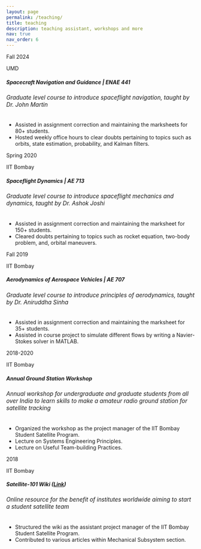 ```yaml
---
layout: page
permalink: /teaching/
title: teaching
description: teaching assistant, workshops and more
nav: true
nav_order: 6
---
```


<div class="col mb-4">
<div class="card hoverable">
<div class="row g-0">
<div class="col-md-12">
<div class="card-body">
<div class="float-right">
    <span class="badge" style="min-width: 75px"> 
        Fall 2024
    </span>
    <p class="location">
        <i class="fa-solid fa-location-dot iconlocation"></i>
        UMD
    </p>
    <!-- <i class="fa-solid fa-thumbtack fa-xs"></i> -->
    </div>

<div class="col-xs-10 cl-sm-10 col-md-10 mt-2 mt-md-0">
    <h5 class="title font-weight-bold ml-1 ml-md-4" style="color: var(--global-theme-color)">
            Spacecraft Navigation and Guidance | ENAE 441
    </h5>
    <h6 class="ml-1 ml-md-4" style="font-size: 0.95rem">
        Graduate level course to introduce spaceflight navigation, taught by Dr. John Martin
    </h6>
    <ul class="items">
        <li>
            <span class="item">Assisted in assignment correction and maintaining the marksheets for 80+ students.</span>
        </li>
        <li>
            <span class="item">Hosted weekly office hours to clear doubts pertaining to topics such as orbits, state estimation, probability, and Kalman filters.</span>
        </li>
    </ul>
</div>             
</div>
</div>
</div>
</div>
</div>

<div class="col mb-4">
<div class="card hoverable">
<div class="row g-0">
<div class="col-md-12">
<div class="card-body">
<div class="float-right">
    <span class="badge" style="min-width: 75px"> 
        Spring 2020
    </span>
    <p class="location">
        <i class="fa-solid fa-location-dot iconlocation"></i>
        IIT Bombay
    </p>
    <!-- <i class="fa-solid fa-thumbtack fa-xs"></i> -->
    </div>

<div class="col-xs-10 cl-sm-10 col-md-10 mt-2 mt-md-0">
    <h5 class="title font-weight-bold ml-1 ml-md-4" style="color: var(--global-theme-color)">
            Spaceflight Dynamics | AE 713
    </h5>
    <h6 class="ml-1 ml-md-4" style="font-size: 0.95rem">
        Graduate level course to introduce spaceflight mechanics and dynamics, taught by Dr. Ashok Joshi
    </h6>
    <ul class="items">
        <li>
            <span class="item">Assisted in assignment correction and maintaining the marksheet for 150+ students.</span>
        </li>
        <li>
            <span class="item">Cleared doubts pertaining to topics such as rocket equation, two-body problem, and, orbital maneuvers.</span>
        </li>
    </ul>
</div>             
</div>
</div>
</div>
</div>
</div>

<div class="col mb-4">
<div class="card hoverable">
<div class="row g-0">
<div class="col-md-12">
<div class="card-body">
<div class="float-right">
    <span class="badge" style="min-width: 75px"> 
        Fall 2019  
    </span>
    <p class="location">
        <i class="fa-solid fa-location-dot iconlocation"></i>
        IIT Bombay
    </p>
    <!-- <i class="fa-solid fa-thumbtack fa-xs"></i> -->
    </div>

<div class="col-xs-10 cl-sm-10 col-md-10 mt-2 mt-md-0">
    <h5 class="title font-weight-bold ml-1 ml-md-4" style="color: var(--global-theme-color)">
            Aerodynamics of Aerospace Vehicles | AE 707
    </h5>
    <h6 class="ml-1 ml-md-4" style="font-size: 0.95rem">
        Graduate level course to introduce principles of aerodynamics, taught by Dr. Aniruddha Sinha
    </h6>
    <ul class="items">
        <li>
            <span class="item">Assisted in assignment correction and maintaining the marksheet for 35+ students.</span>
        </li>
        <li>
            <span class="item">Assisted in course project to simulate different flows by writing a Navier-Stokes solver in MATLAB.</span>
        </li>
    </ul>
</div>             
</div>
</div>
</div>
</div>
</div>


<div class="col mb-4">
<div class="card hoverable">
<div class="row g-0">
<div class="col-md-12">
<div class="card-body">
<div class="float-right">
    <span class="badge" style="min-width: 75px"> 
        2018-2020 
    </span>
    <p class="location">
        <i class="fa-solid fa-location-dot iconlocation"></i>
        IIT Bombay
    </p>
    <!-- <i class="fa-solid fa-thumbtack fa-xs"></i> -->
    </div>

<div class="col-xs-10 cl-sm-10 col-md-10 mt-2 mt-md-0">
    <h5 class="title font-weight-bold ml-1 ml-md-4" style="color: var(--global-theme-color)">
            Annual Ground Station Workshop 
    </h5>
    <h6 class="ml-1 ml-md-4" style="font-size: 0.95rem">
        Annual workshop for undergraduate and graduate students from all over India to learn skills to make a amateur radio ground station for satellite tracking
    </h6>
    <ul class="items">
        <li>
            <span class="item">Organized the workshop as the project manager of the IIT Bombay Student Satellite Program.</span>
        </li>
        <li>
            <span class="item">Lecture on Systems Engineering Principles.</span>
        </li>
        <li>
            <span class="item">Lecture on Useful Team-building Practices.</span>
        </li>
    </ul>
</div>             
</div>
</div>
</div>
</div>
</div>


<div class="col mb-4">
<div class="card hoverable">
<div class="row g-0">
<div class="col-md-12">
<div class="card-body">
<div class="float-right">
    <span class="badge" style="min-width: 75px"> 
        2018 
    </span>
    <p class="location">
        <i class="fa-solid fa-location-dot iconlocation"></i>
        IIT Bombay
    </p>
    <!-- <i class="fa-solid fa-thumbtack fa-xs"></i> -->
    </div>

<div class="col-xs-10 cl-sm-10 col-md-10 mt-2 mt-md-0">
    <h5 class="title font-weight-bold ml-1 ml-md-4" style="color: var(--global-theme-color)">
           Satellite-101 Wiki (<a href="https://www.aero.iitb.ac.in/satelliteWiki/index.php/Satellite_101">Link</a>)
    </h5>
    <h6 class="ml-1 ml-md-4" style="font-size: 0.95rem">
        Online resource for the benefit of institutes worldwide aiming to start a student satellite team
    </h6>
    <ul class="items">
        <li>
            <span class="item">Structured the wiki as the assistant project manager of the IIT Bombay Student Satellite Program.</span>
        </li>
        <li>
            <span class="item">Contributed to various articles within Mechanical Subsystem section.</span>
        </li>
    </ul>
</div>             
</div>
</div>
</div>
</div>
</div>
